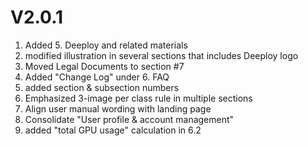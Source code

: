 # V2.0.1

1. Added 5. Deeploy and related materials
2. modified illustration in several sections that includes Deeploy logo
3. Moved Legal Documents to section #7
4. Added "Change Log" under 6. FAQ
5. added section & subsection numbers
6. Emphasized 3-image per class rule in multiple sections
7. Align user manual wording with landing page
8. Consolidate "User profile & account management"&#x20;
9. added "total GPU usage" calculation in 6.2

